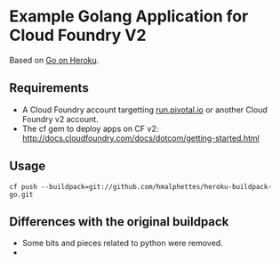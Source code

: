 # Example Golang Application for Cloud Foundry V2

Based on [Go on Heroku](https://gist.github.com/kr/299535bbf56bf3016cba).

## Requirements

* A Cloud Foundry account targetting [run.pivotal.io](http://docs.cloudfoundry.com/docs/dotcom/getting-started.html) or another Cloud Foundry v2 account.
* The cf gem to deploy apps on CF v2: http://docs.cloudfoundry.com/docs/dotcom/getting-started.html

## Usage

    cf push --buildpack=git://github.com/hmalphettes/heroku-buildpack-go.git

## Differences with the original buildpack

* Some bits and pieces related to python were removed.
* 
